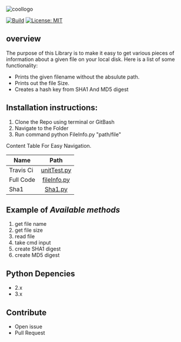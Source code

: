 ![coollogo](https://user-images.githubusercontent.com/8709806/33443694-32914d46-d5c6-11e7-8fde-4537f1c9cafe.png)

[![Build](https://travis-ci.org/5earle/File_Info.svg?branch=master)](https://travis-ci.org/5earle/File_Info)
[![License: MIT](https://img.shields.io/badge/License-MIT-yellow.svg)](https://github.com/5earle/File_Info/blob/master/LICENSE)




## overview
The purpose of this Library is to make it easy to get various pieces of information about a given file on  your local disk. Here is a list of some functionality:

   - Prints the given filename without the absulute path.
   - Prints out the file Size.
   - Creates a hash key from SHA1 And MD5 digest
    
    
  
  
  
## Installation instructions:
1. Clone the Repo using terminal or GitBash
2. Navigate to the Folder
3. Run command python FileInfo.py "path/file" 

Content Table For Easy Navigation.

| Name          | Path          |    
| ------------- |:-------------:|
| Travis Ci      | [unitTest.py](https://github.com/5earle/File_Info/blob/master/unitTest.py) | 
| Full Code      | [fileInfo.py](https://github.com/5earle/File_Info/blob/master/FileInfo.py)       | 
| Sha1 | [Sha1.py](https://github.com/5earle/File_Info/blob/master/sha1Digest.py)      |  

## Example of *Available methods*

1. get file name
2. get file size
3. read file
4. take cmd input
5. create SHA1 digest
6. create MD5 digest

## Python Depencies

 - 2.x
 - 3.x

 
 ## Contribute
 
 - Open issue
 - Pull Request
 

